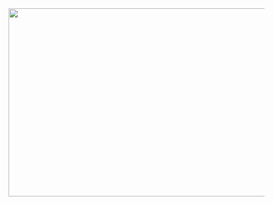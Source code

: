
<img src="https://user-images.githubusercontent.com/97331900/216898734-70c2e512-17fc-46c2-b3df-c7d5eefc3943.jpg"  width="700" height="370">

